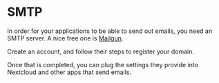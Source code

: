 # SMTP

In order for your applications to be able to send out emails, you
need an SMTP server. A nice free one is [Mailgun](http://mailgun.com/).

Create an account, and follow their steps to register your domain.

Once that is completed, you can plug the settings they provide into
Nextcloud and other apps that send emails.

